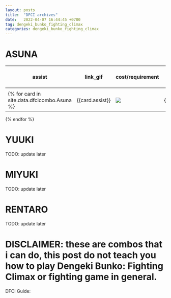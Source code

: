 ```yaml
---
layout: posts
title:  "DFCI archives"
date:   2022-04-07 16:44:45 +0700
tag: dengeki_bunko_fighting_climax
categories: dengeki_bunko_fighting_climax
---
```


# ASUNA

|assist|link_gif|cost/requirement|combo_notation|note|base damage output|
|---|---|---|---|---|---|
|   |   |   |   |   |   |
{% for card in site.data.dfcicombo.Asuna %}| {{card.assist}} |<img src="{{card.link_gif}}"/>|{{card["cost/requirement"]}}|{{card.combo_notation}}|{{card.node}}|{{card["base damage output"]}}|
{% endfor %}

# YUUKI
TODO: update later

# MIYUKI
TODO: update later

# RENTARO
TODO: update later


# DISCLAIMER: these are combos that i can do, this post do not teach you how to play Dengeki Bunko: Fighting Climax or fighting game in general. 

DFCI Guide: